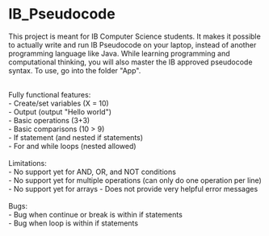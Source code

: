 # IB_Pseudocode

This project is meant for IB Computer Science students. It makes it possible to actually write and run IB Pseudocode on your laptop, instead of another programming language like Java. While learning programming and computational thinking, you will also master the IB approved pseudocode syntax. To use, go into the folder "App". <br/>

<br/>
Fully functional features: <br/>
- Create/set variables (X = 10) <br/>
- Output (output "Hello world") <br/>
- Basic operations (3+3) <br/>
- Basic comparisons (10 > 9) <br/>
- If statement (and nested if statements) <br/>
- For and while loops (nested allowed) <br/>

<br/>
Limitations: <br/>
- No support yet for AND, OR, and NOT conditions <br/>
- No support yet for multiple operations (can only do one operation per line) <br/>
- No support yet for arrays
- Does not provide very helpful error messages <br/>

<br/>
Bugs: <br/>
- Bug when continue or break is within if statements <br/>
- Bug when loop is within if statements <br/>
